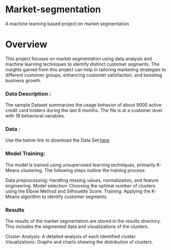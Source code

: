 # Market-segmentation
A machine learning based project on market segmentation

# Overview

This project focuses on market segmentation using data analysis and machine learning techniques to identify distinct customer segments. The insights gained from this project can help in tailoring marketing strategies to different customer groups, enhancing customer satisfaction, and boosting business growth.
### Data Description : 
The sample Dataset summarizes the usage behavior of about 9000 active credit card holders during the last 6 months. The file is at a customer level with 18 behavioral variables.
### Data :  
Use the below link to download the Data Set:[here](https://github.com/pik1989/MarketSegmentation/blob/main/Clustered_Customer_Data.csv) 

### Model Training:
The model is trained using unsupervised learning techniques, primarily K-Means clustering. The following steps outline the training process:

Data preprocessing: Handling missing values, normalization, and feature engineering.
Model selection: Choosing the optimal number of clusters using the Elbow Method and Silhouette Score.
Training: Applying the K-Means algorithm to identify customer segments.
### Results
The results of the market segmentation are stored in the results directory. This includes the segmented data and visualizations of the clusters.

Cluster Analysis: A detailed analysis of each identified cluster.
Visualizations: Graphs and charts showing the distribution of clusters.


